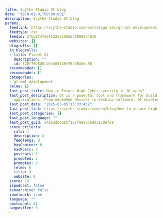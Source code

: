 ```yaml
---
title: Scythe Studio Qt blog
date: "1970-01-01T00:00:00Z"
description: Scythe Studio Qt blog
params:
  feedlink: https://scythe-studio.com/en/categories/qt-qml-development/rss.xml
  feedtype: rss
  feedid: 2fbc8f4f06f622e5108a6310965a4b10
  websites: {}
  blogrolls: []
  in_blogrolls:
  - title: Planet Qt
    description: ""
    id: f20f79b8d5cd4e3d4326e76a30ddec88
  recommended: []
  recommender: []
  categories:
  - qt-qml-development
  relme: {}
  last_post_title: How to Ensure High Cyber-security in Qt apps?
  last_post_description: Qt is a powerful tool and framework for building modern cross-platform
    applications. From embedded devices to desktop software, Qt enables […]
  last_post_date: "2025-05-05T15:33:45Z"
  last_post_link: https://scythe-studio.com/en/blog/how-to-ensure-high-cyber-security-in-qt-apps
  last_post_categories: []
  last_post_language: ""
  last_post_guid: 64eb2dbc685f127fe950cbd93130ef29
  score_criteria:
    cats: 1
    description: 3
    feedlangs: 0
    hasContent: 0
    hasPosts: 3
    postcats: 0
    promoted: 5
    promotes: 0
    relme: 0
    title: 3
    website: 0
  score: 15
  ispodcast: false
  isnoarchive: false
  innetwork: true
  language: ""
  postcount: 21
  avgpostlen: 0
---
```

